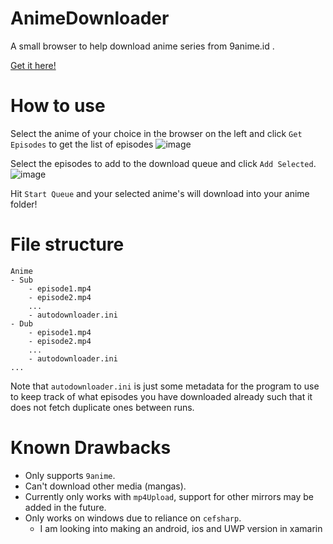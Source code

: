 # AnimeDownloader
A small browser to help download anime series from 9anime.id .

[Get it here!](https://github.com/randomuserhi/AnimeDownloader/releases/tag/1.1.1)

# How to use
Select the anime of your choice in the browser on the left and click `Get Episodes` to get the list of episodes
![image](https://user-images.githubusercontent.com/40913834/188254289-87a78650-319d-4fcf-b01a-82b772bdc3ea.png)

Select the episodes to add to the download queue and click `Add Selected`.
![image](https://user-images.githubusercontent.com/40913834/188254304-68acc797-81b5-49d7-85a6-5e648eb8f4b5.png)

Hit `Start Queue` and your selected anime's will download into your anime folder!

# File structure
```
Anime
- Sub
    - episode1.mp4
    - episode2.mp4
    ...
    - autodownloader.ini
- Dub
    - episode1.mp4
    - episode2.mp4
    ...
    - autodownloader.ini
...
```

Note that `autodownloader.ini` is just some metadata for the program to use to keep track of what episodes you have downloaded already such that it does not fetch duplicate ones between runs.

# Known Drawbacks
- Only supports `9anime`.
- Can't download other media (mangas).
- Currently only works with `mp4Upload`, support for other mirrors may be added in the future.
- Only works on windows due to reliance on `cefsharp`.
    - I am looking into making an android, ios and UWP version in xamarin
